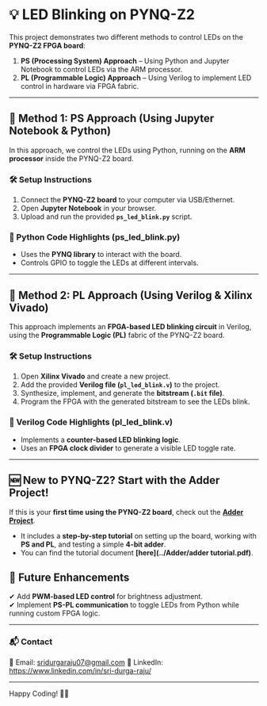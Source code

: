 # 💡 LED Blinking on PYNQ-Z2  

This project demonstrates two different methods to control LEDs on the **PYNQ-Z2 FPGA board**:  
1. **PS (Processing System) Approach** – Using Python and Jupyter Notebook to control LEDs via the ARM processor.  
2. **PL (Programmable Logic) Approach** – Using Verilog to implement LED control in hardware via FPGA fabric.  

---

## 🔹 Method 1: **PS Approach (Using Jupyter Notebook & Python)**  

In this approach, we control the LEDs using Python, running on the **ARM processor** inside the PYNQ-Z2 board.  

### **🛠 Setup Instructions**  
1. Connect the **PYNQ-Z2 board** to your computer via USB/Ethernet.  
2. Open **Jupyter Notebook** in your browser.  
3. Upload and run the provided **`ps_led_blink.py`** script.  

### **📜 Python Code Highlights (ps_led_blink.py)**  
- Uses the **PYNQ library** to interact with the board.  
- Controls GPIO to toggle the LEDs at different intervals.  

---

## 🔹 Method 2: **PL Approach (Using Verilog & Xilinx Vivado)**  

This approach implements an **FPGA-based LED blinking circuit** in Verilog, using the **Programmable Logic (PL)** fabric of the PYNQ-Z2 board.  

### **🛠 Setup Instructions**  
1. Open **Xilinx Vivado** and create a new project.  
2. Add the provided **Verilog file (`pl_led_blink.v`)** to the project.  
3. Synthesize, implement, and generate the **bitstream (`.bit` file)**.  
4. Program the FPGA with the generated bitstream to see the LEDs blink.  

### **📜 Verilog Code Highlights (pl_led_blink.v)**  
- Implements a **counter-based LED blinking logic**.  
- Uses an **FPGA clock divider** to generate a visible LED toggle rate.  

---

## 🆕 **New to PYNQ-Z2? Start with the Adder Project!**  

If this is your **first time using the PYNQ-Z2 board**, check out the **[Adder Project](../Adder/README.md)**.  
- It includes a **step-by-step tutorial** on setting up the board, working with **PS and PL**, and testing a simple **4-bit adder**.  
- You can find the tutorial document **[here](../Adder/adder tutorial.pdf)**.  

## 📌 Future Enhancements  
✔ Add **PWM-based LED control** for brightness adjustment.  
✔ Implement **PS-PL communication** to toggle LEDs from Python while running custom FPGA logic.  

---

### 📬 Contact  
📧 Email: sridurgaraju07@gmail.com
🔗 LinkedIn: https://www.linkedin.com/in/sri-durga-raju/

---

Happy Coding! 🚀💡  
